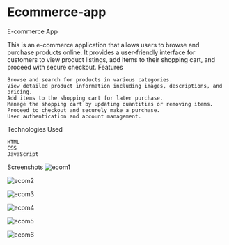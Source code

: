 # Ecommerce-app

E-commerce App

This is an e-commerce application that allows users to browse and purchase products online. It provides a user-friendly interface for customers to view product listings, add items to their shopping cart, and proceed with secure checkout.
Features

    Browse and search for products in various categories.
    View detailed product information including images, descriptions, and pricing.
    Add items to the shopping cart for later purchase.
    Manage the shopping cart by updating quantities or removing items.
    Proceed to checkout and securely make a purchase.
    User authentication and account management.

Technologies Used

    HTML
    CSS
    JavaScript
    
Screenshots
![ecom1](https://github.com/SurajJCk/Ecommerce-app/assets/33105027/8a8a73a7-5dbf-419d-bf81-db10d2083de1)



![ecom2](https://github.com/SurajJCk/Ecommerce-app/assets/33105027/2a69c8c4-c8f2-46ac-bc2f-fbdac6ba9304)



![ecom3](https://github.com/SurajJCk/Ecommerce-app/assets/33105027/9f4e6ede-4893-4bb7-8a30-eed425871029)


![ecom4](https://github.com/SurajJCk/Ecommerce-app/assets/33105027/c6cc8969-1d5f-422b-baf6-42a0582e014e)




![ecom5](https://github.com/SurajJCk/Ecommerce-app/assets/33105027/20d703e7-7931-4ece-990f-4ff499a8d92e)

![ecom6](https://github.com/SurajJCk/Ecommerce-app/assets/33105027/19536097-0bb7-4471-93a1-4de274956534)
